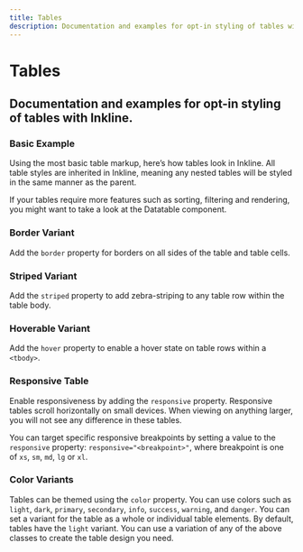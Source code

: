 ```yaml
---
title: Tables
description: Documentation and examples for opt-in styling of tables with Inkline. 
---
```


<script setup>
import * as examples from '../examples';
</script>

# Tables

## Documentation and examples for opt-in styling of tables with Inkline. 

### Basic Example
Using the most basic table markup, here’s how tables look in Inkline. All table styles are inherited in Inkline, meaning any nested tables will be styled in the same manner as the parent.

<example :component="examples.ITableBasicExample" :html="examples.ITableBasicExampleHTML"></example>

<i-alert color="info" class="_margin-top-1">
    <template #icon><i-icon icon="info" class="h4"></i-icon></template>
    <p>If your tables require more features such as sorting, filtering and rendering, you might want to take a look at the <router-link to="/docs/components/datatable/introduction">Datatable</router-link> component.</p>
</i-alert>


### Border Variant
Add the `border` property for borders on all sides of the table and table cells.

<example :component="examples.ITableBorderedExample" :html="examples.ITableBorderedExampleHTML"></example>

### Striped Variant
Add the `striped` property to add zebra-striping to any table row within the table body.

<example :component="examples.ITableStripedExample" :html="examples.ITableStripedExampleHTML"></example>

### Hoverable Variant
Add the `hover` property to enable a hover state on table rows within a `<tbody>`.

<example :component="examples.ITableHoverExample" :html="examples.ITableHoverExampleHTML"></example>

### Responsive Table
Enable responsiveness by adding the `responsive` property. Responsive tables scroll horizontally on small devices. When viewing on anything larger, you will not see any difference in these tables.

You can target specific responsive breakpoints by setting a value to the `responsive` property: `responsive="<breakpoint>"`, where breakpoint is one of `xs`, `sm`, `md`, `lg` or `xl`.

<example :component="examples.ITableResponsiveExample" :html="examples.ITableResponsiveExampleHTML"></example>

### Color Variants
Tables can be themed using the `color` property. You can use colors such as `light`, `dark`, `primary`, `secondary`, `info`, `success`, `warning`, and `danger`. You can set a variant for the table as a whole or individual table elements. By default, tables have the `light` variant. You can use a variation of any of the above classes to create the table design you need.

<example :component="examples.ITableColorVariantsExample" :html="examples.ITableColorVariantsExampleHTML"></example>
